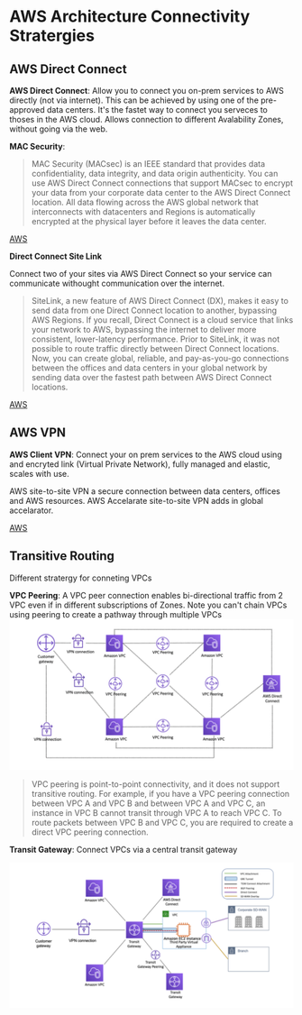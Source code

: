 # AWS Architecture Connectivity Stratergies

## AWS Direct Connect

**AWS Direct Connect**: Allow you to connect you on-prem services to AWS directly (not via internet). This can be achieved by using one of the pre-approved data centers. It's the fastet way to connect you serveces to thoses in the AWS cloud. Allows connection to different Avalability Zones, without going via the web.

**MAC Security**: 

> MAC Security (MACsec) is an IEEE standard that provides data confidentiality, data integrity, and data origin authenticity. You can use AWS Direct Connect connections that support MACsec to encrypt your data from your corporate data center to the AWS Direct Connect location. All data flowing across the AWS global network that interconnects with datacenters and Regions is automatically encrypted at the physical layer before it leaves the data center.

[AWS][1] 

**Direct Connect Site Link**

Connect two of your sites via AWS Direct Connect so your service can communicate withought communication over the internet.

> SiteLink, a new feature of AWS Direct Connect (DX), makes it easy to send data from one Direct Connect location to another, bypassing AWS Regions. If you recall, Direct Connect is a cloud service that links your network to AWS, bypassing the internet to deliver more consistent, lower-latency performance. Prior to SiteLink, it was not possible to route traffic directly between Direct Connect locations. Now, you can create global, reliable, and pay-as-you-go connections between the offices and data centers in your global network by sending data over the fastest path between AWS Direct Connect locations.

[AWS][2]

## AWS VPN

**AWS Client VPN**: Connect your on prem services to the AWS cloud using and encryted link (Virtual Private Network), fully managed and elastic, scales with use.

AWS site-to-site VPN a secure connection between data centers, offices and AWS resources. 
AWS Accelarate site-to-site VPN adds in global accelarator.

[AWS][3]

## Transitive Routing

Different stratergy for conneting VPCs

**VPC Peering**: A VPC peer connection enables bi-directional traffic from 2 VPC even if in different subscriptions of Zones. Note you can't chain VPCs using peering to create a pathway through multiple VPCs
![VPC Peering](images/VPCPeering.png)


> VPC peering is point-to-point connectivity, and it does not support transitive routing. For example, if you have a VPC peering connection between VPC A and VPC B and between VPC A and VPC C, an instance in VPC B cannot transit through VPC A to reach VPC C. To route packets between VPC B and VPC C, you are required to create a direct VPC peering connection. 

**Transit Gateway**: Connect VPCs via a central transit gateway

![Transit Gateway](images/TransitGateway.png)

[1]: <https://docs.aws.amazon.com/directconnect/latest/UserGuide/MACsec.html> "AWS MACSec"
[2]: <https://aws.amazon.com/blogs/networking-and-content-delivery/introducing-aws-direct-connect-sitelink/> "AWS Site Link"
[3]: <https://aws.amazon.com/vpn/> "AWS VPN"
